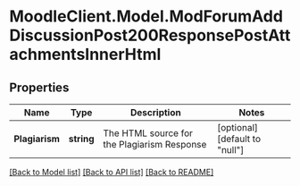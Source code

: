 # MoodleClient.Model.ModForumAddDiscussionPost200ResponsePostAttachmentsInnerHtml

## Properties

Name | Type | Description | Notes
------------ | ------------- | ------------- | -------------
**Plagiarism** | **string** | The HTML source for the Plagiarism Response | [optional] [default to "null"]

[[Back to Model list]](../README.md#documentation-for-models) [[Back to API list]](../README.md#documentation-for-api-endpoints) [[Back to README]](../README.md)

